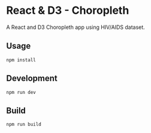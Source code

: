 # React & D3 - Choropleth

A React and D3 Choropleth app using HIV/AIDS dataset.

## Usage

```
npm install
```

## Development

```
npm run dev
```

## Build

```
npm run build
```


